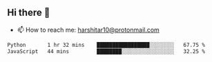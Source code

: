 ## Hi there 👋
- 📫 How to reach me: harshitar10@protonmail.com  
<!--START_SECTION:waka-->

```txt
Python       1 hr 32 mins    █████████████████░░░░░░░░   67.75 %
JavaScript   44 mins         ████████░░░░░░░░░░░░░░░░░   32.25 %
```

<!--END_SECTION:waka-->

<!--
**hharshitarora/hharshitarora** is a ✨ _special_ ✨ repository because its `README.md` (this file) appears on your GitHub profile.

Here are some ideas to get you started:

- 🔭 I’m currently working on ...
- 🌱 I’m currently learning ...
- 👯 I’m looking to collaborate on ...
- 🤔 I’m looking for help with ...
- 💬 Ask me about ...
- 📫 How to reach me: ...
- 😄 Pronouns: ...
- ⚡ Fun fact: ...
-->

